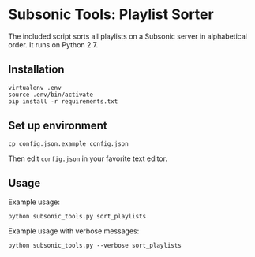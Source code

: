 # Subsonic Tools: Playlist Sorter

The included script sorts all playlists on a Subsonic server in alphabetical order. It runs on Python 2.7.

## Installation

```
virtualenv .env
source .env/bin/activate
pip install -r requirements.txt
```

## Set up environment

```
cp config.json.example config.json
```

Then edit `config.json` in your favorite text editor.

## Usage

Example usage:

```
python subsonic_tools.py sort_playlists
```

Example usage with verbose messages:

```
python subsonic_tools.py --verbose sort_playlists
```

